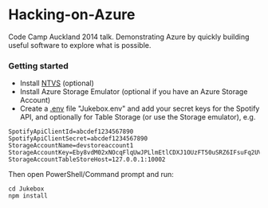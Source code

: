 Hacking-on-Azure
================

Code Camp Auckland 2014 talk. Demonstrating Azure by quickly building useful software to explore what is possible.

### Getting started

* Install [NTVS](http://nodejstools.codeplex.com/) (optional)
* Install Azure Storage Emulator (optional if you have an Azure Storage Account)
* Create a [.env](https://github.com/scottmotte/dotenv) file "Jukebox\.env" and add your secret keys for the Spotify API, and optionally for Table Storage (or use the Storage emulator), e.g.

```
SpotifyApiClientId=abcdef1234567890
SpotifyApiClientSecret=abcdef1234567890
StorageAccountName=devstoreaccount1
StorageAccountKey=Eby8vdM02xNOcqFlqUwJPLlmEtlCDXJ1OUzFT50uSRZ6IFsuFq2UVErCz4I6tq/K1SZFPTOtr/KBHBeksoGMGw==
StorageAccountTableStoreHost=127.0.0.1:10002

```

Then open PowerShell/Command prompt and run:

```
cd Jukebox
npm install
```
